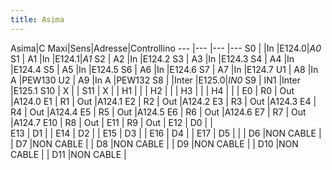 ```yaml
---
title: Asima
---
```


Asima|C Maxi|Sens|Adresse|Controllino
---  |---  |---    |---
S0   |   |In     |E124.0|*A0*
S1   | A1  |In     |E124.1|*A1*
S2   | A2  |In     |E124.2
S3   | A3  |In     |E124.3
S4   | A4  |In     |E124.4
S5   | A5  |In     |E124.5
S6   | A6  |In     |E124.6
S7   | A7  |In     |E124.7
U1   | A8  |In A   |PEW130
U2   | A9  |In A   |PEW132
S8   |  |Inter  |E125.0|*IN0*
S9   | IN1 |Inter  |E125.1
S10  |  X  |       |
S11  |  X  |       |
H1   |     |       |
H2   |     |       |
H3   |     |       |
H4   |     |       |
E0   | R0  | Out   |A124.0
E1   | R1  | Out   |A124.1
E2   | R2  | Out   |A124.2
E3   | R3  | Out   |A124.3
E4   | R4  | Out   |A124.4
E5   | R5  | Out   |A124.5
E6   | R6  | Out   |A124.6
E7   | R7  | Out   |A124.7
E10  | R8  | Out   |
E11  | R9  | Out   |
E12  | D0  |       |   
E13  | D1  |       |
E14  | D2  |       |
E15  | D3  |       |
E16  | D4  |       |
E17  | D5  |       |
| D6  |NON CABLE       |
| D7  |NON CABLE       |
| D8  |NON CABLE       |
| D9  |NON CABLE       |
| D10 |NON CABLE       |
| D11 |NON CABLE       |
